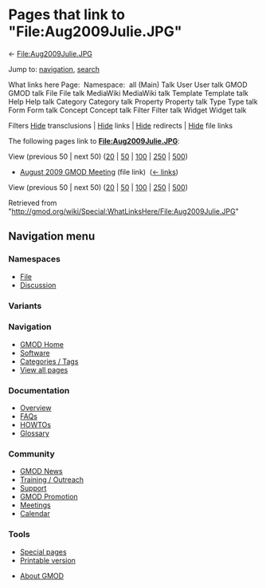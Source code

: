 <div id="mw-page-base" class="noprint">

</div>

<div id="mw-head-base" class="noprint">

</div>

<div id="content" class="mw-body" role="main">

<span id="top"></span>

<div id="mw-js-message" style="display:none;">

</div>



# <span dir="auto">Pages that link to "File:Aug2009Julie.JPG"</span>

<div id="bodyContent">

<div id="contentSub">

←
[File:Aug2009Julie.JPG](/wiki/File:Aug2009Julie.JPG "File:Aug2009Julie.JPG")

</div>

<div id="jump-to-nav" class="mw-jump">

Jump to: [navigation](#mw-navigation), [search](#p-search)

</div>

<div id="mw-content-text">

What links here Page:  Namespace:  all (Main) Talk User User talk GMOD
GMOD talk File File talk MediaWiki MediaWiki talk Template Template talk
Help Help talk Category Category talk Property Property talk Type Type
talk Form Form talk Concept Concept talk Filter Filter talk Widget
Widget talk

Filters
[Hide](/mediawiki/index.php?title=Special:WhatLinksHere/File:Aug2009Julie.JPG&hidetrans=1 "Special:WhatLinksHere/File:Aug2009Julie.JPG")
transclusions \|
[Hide](/mediawiki/index.php?title=Special:WhatLinksHere/File:Aug2009Julie.JPG&hidelinks=1 "Special:WhatLinksHere/File:Aug2009Julie.JPG")
links \|
[Hide](/mediawiki/index.php?title=Special:WhatLinksHere/File:Aug2009Julie.JPG&hideredirs=1 "Special:WhatLinksHere/File:Aug2009Julie.JPG")
redirects \|
[Hide](/mediawiki/index.php?title=Special:WhatLinksHere/File:Aug2009Julie.JPG&hideimages=1 "Special:WhatLinksHere/File:Aug2009Julie.JPG")
file links

The following pages link to
**[File:Aug2009Julie.JPG](/wiki/File:Aug2009Julie.JPG "File:Aug2009Julie.JPG")**:

View (previous 50 \| next 50)
([20](/mediawiki/index.php?title=Special:WhatLinksHere/File:Aug2009Julie.JPG&limit=20 "Special:WhatLinksHere/File:Aug2009Julie.JPG")
\|
[50](/mediawiki/index.php?title=Special:WhatLinksHere/File:Aug2009Julie.JPG&limit=50 "Special:WhatLinksHere/File:Aug2009Julie.JPG")
\|
[100](/mediawiki/index.php?title=Special:WhatLinksHere/File:Aug2009Julie.JPG&limit=100 "Special:WhatLinksHere/File:Aug2009Julie.JPG")
\|
[250](/mediawiki/index.php?title=Special:WhatLinksHere/File:Aug2009Julie.JPG&limit=250 "Special:WhatLinksHere/File:Aug2009Julie.JPG")
\|
[500](/mediawiki/index.php?title=Special:WhatLinksHere/File:Aug2009Julie.JPG&limit=500 "Special:WhatLinksHere/File:Aug2009Julie.JPG"))

- [August 2009 GMOD
  Meeting](/wiki/August_2009_GMOD_Meeting "August 2009 GMOD Meeting")
  (file link) ‎ <span class="mw-whatlinkshere-tools">([←
  links](/mediawiki/index.php?title=Special:WhatLinksHere&target=August+2009+GMOD+Meeting "Special:WhatLinksHere"))</span>

View (previous 50 \| next 50)
([20](/mediawiki/index.php?title=Special:WhatLinksHere/File:Aug2009Julie.JPG&limit=20 "Special:WhatLinksHere/File:Aug2009Julie.JPG")
\|
[50](/mediawiki/index.php?title=Special:WhatLinksHere/File:Aug2009Julie.JPG&limit=50 "Special:WhatLinksHere/File:Aug2009Julie.JPG")
\|
[100](/mediawiki/index.php?title=Special:WhatLinksHere/File:Aug2009Julie.JPG&limit=100 "Special:WhatLinksHere/File:Aug2009Julie.JPG")
\|
[250](/mediawiki/index.php?title=Special:WhatLinksHere/File:Aug2009Julie.JPG&limit=250 "Special:WhatLinksHere/File:Aug2009Julie.JPG")
\|
[500](/mediawiki/index.php?title=Special:WhatLinksHere/File:Aug2009Julie.JPG&limit=500 "Special:WhatLinksHere/File:Aug2009Julie.JPG"))

</div>

<div class="printfooter">

Retrieved from
"<http://gmod.org/wiki/Special:WhatLinksHere/File:Aug2009Julie.JPG>"

</div>

<div id="catlinks" class="catlinks catlinks-allhidden">

</div>

<div class="visualClear">

</div>

</div>

</div>

<div id="mw-navigation">

## Navigation menu

<div id="mw-head">



<div id="left-navigation">

<div id="p-namespaces" class="vectorTabs" role="navigation"
aria-labelledby="p-namespaces-label">

### Namespaces

- <span id="ca-nstab-image"><a href="/wiki/File:Aug2009Julie.JPG" accesskey="c"
  title="View the file page [c]">File</a></span>
- <span id="ca-talk"><a
  href="/mediawiki/index.php?title=File_talk:Aug2009Julie.JPG&amp;action=edit&amp;redlink=1"
  accesskey="t"
  title="Discussion about the content page [t]">Discussion</a></span>

</div>

<div id="p-variants" class="vectorMenu emptyPortlet" role="navigation"
aria-labelledby="p-variants-label">

### 

### Variants[](#)

<div class="menu">

</div>

</div>

</div>





</div>

</div>

</div>

<div id="mw-panel">

<div id="p-logo" role="banner">

<a href="/wiki/Main_Page"
style="background-image: url(http://gmod.org/images/GMOD-cogs.png);"
title="Visit the main page"></a>

</div>

<div id="p-Navigation" class="portal" role="navigation"
aria-labelledby="p-Navigation-label">

### Navigation

<div class="body">

- <span id="n-GMOD-Home">[GMOD Home](/wiki/Main_Page)</span>
- <span id="n-Software">[Software](/wiki/GMOD_Components)</span>
- <span id="n-Categories-.2F-Tags">[Categories /
  Tags](/wiki/Categories)</span>
- <span id="n-View-all-pages">[View all
  pages](/wiki/Special:AllPages)</span>

</div>

</div>

<div id="p-Documentation" class="portal" role="navigation"
aria-labelledby="p-Documentation-label">

### Documentation

<div class="body">

- <span id="n-Overview">[Overview](/wiki/Overview)</span>
- <span id="n-FAQs">[FAQs](/wiki/Category:FAQ)</span>
- <span id="n-HOWTOs">[HOWTOs](/wiki/Category:HOWTO)</span>
- <span id="n-Glossary">[Glossary](/wiki/Glossary)</span>

</div>

</div>

<div id="p-Community" class="portal" role="navigation"
aria-labelledby="p-Community-label">

### Community

<div class="body">

- <span id="n-GMOD-News">[GMOD News](/wiki/GMOD_News)</span>
- <span id="n-Training-.2F-Outreach">[Training /
  Outreach](/wiki/Training_and_Outreach)</span>
- <span id="n-Support">[Support](/wiki/Support)</span>
- <span id="n-GMOD-Promotion">[GMOD
  Promotion](/wiki/GMOD_Promotion)</span>
- <span id="n-Meetings">[Meetings](/wiki/Meetings)</span>
- <span id="n-Calendar">[Calendar](/wiki/Calendar)</span>

</div>

</div>

<div id="p-tb" class="portal" role="navigation"
aria-labelledby="p-tb-label">

### Tools

<div class="body">

- <span id="t-specialpages"><a href="/wiki/Special:SpecialPages" accesskey="q"
  title="A list of all special pages [q]">Special pages</a></span>
- <span id="t-print"><a
  href="/mediawiki/index.php?title=Special:WhatLinksHere/File:Aug2009Julie.JPG&amp;printable=yes"
  rel="alternate" accesskey="p"
  title="Printable version of this page [p]">Printable version</a></span>

</div>

</div>

</div>

</div>

<div id="footer" role="contentinfo">

- <span id="footer-places-about">[About
  GMOD](/wiki/GMOD:About "GMOD:About")</span>

<!-- -->






</div>
